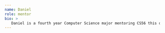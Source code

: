 ```yaml
---
name: Daniel
role: mentor
bio: >
   Daniel is a fourth year Computer Science major mentoring CS56 this quarter. He has been doing research on data visualization and scientific computing in the context of HPC for three summers at Los Alamos National Lab. He has no idea where he wants to take this experience, or what job or even whether to join academia or the private sector after he graduates. His hobbies apart from CS are photography, cooking and taking one hike per year.
---
```

